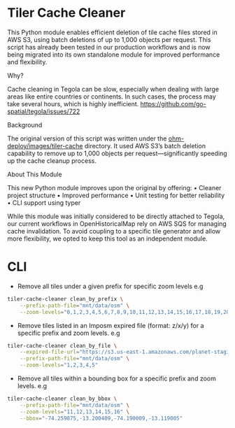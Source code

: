 # Tiler Cache Cleaner

This Python module enables efficient deletion of tile cache files stored in AWS S3, using batch deletions of up to 1,000 objects per request. This script has already been tested in our production workflows and is now being migrated into its own standalone module for improved performance and flexibility.

Why?

Cache cleaning in Tegola can be slow, especially when dealing with large areas like entire countries or continents. In such cases, the process may take several hours, which is highly inefficient. https://github.com/go-spatial/tegola/issues/722

Background

The original version of this script was written under the [ohm-deploy/images/tiler-cache](https://github.com/OpenHistoricalMap/ohm-deploy/blob/d31fb9cf248b778520029fb2f89514fc60323586/images/tiler-cache/utils/s3_utils.py) directory. It used AWS S3’s batch deletion capability to remove up to 1,000 objects per request—significantly speeding up the cache cleanup process.

About This Module

This new Python module improves upon the original by offering:
	•	Cleaner project structure
	•	Improved performance
	•	Unit testing for better reliability
	•	CLI support using typer


While this module was initially considered to be directly attached to Tegola, our current workflows in OpenHistoricalMap rely on AWS SQS for managing cache invalidation. To avoid coupling to a specific tile generator and allow more flexibility, we opted to keep this tool as an independent module.

# CLI

- Remove all tiles under a given prefix for specific zoom levels e.g

```sh
tiler-cache-cleaner clean_by_prefix \
    --prefix-path-file="mnt/data/osm" \
    --zoom-levels="0,1,2,3,4,5,6,7,8,9,10,11,12,13,14,15,16,17,18,19,20"

```

- Remove tiles listed in an Imposm expired file (format: z/x/y) for a specific prefix and zoom levels. e.g

```sh
tiler-cache-cleaner clean_by_file \
    --expired-file-url="https://s3.us-east-1.amazonaws.com/planet-staging.openhistoricalmap.org/imposm/imposm3_expire_dir/20241210/114154.074.tiles" \
    --prefix-path-file="mnt/data/osm" \
    --zoom-levels="1,2,3,4,5"
```


- Remove all tiles within a bounding box for a specific prefix and zoom levels. e.g

```sh
tiler-cache-cleaner clean_by_bbox \
    --prefix-path-file="mnt/data/osm" \
    --zoom-levels="11,12,13,14,15,16" \
    --bbox="-74.259875,-13.200409,-74.190009,-13.119005"
```


<!-- python -m tiler_cache_cleaner clean_by_bbox -->